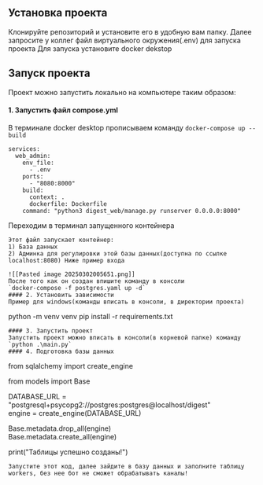 ## Установка проекта
Клонируйте репозиторий и установите его в удобную вам папку. Далее запросите у коллег файл виртуального окружения(.env) для запуска проекта
Для запуска установите docker dekstop
## Запуск проекта
Проект можно запустить локально на компьютере таким образом:
#### 1. Запустить файл compose.yml

В терминале docker desktop прописываем команду `docker-compose up --build`

```
services:
  web_admin:
    env_file:
      - .env
    ports:
      - "8080:8000"
    build:
      context: .
      dockerfile: Dockerfile
    command: "python3 digest_web/manage.py runserver 0.0.0.0:8000"
```

Переходим в терминал запущенного контейнера



  ```
  Этот файл запускает контейнер:
  1) База данных
  2) Админка для регулировки этой базы данных(доступна по ссылке localhost:8080) Ниже пример входа

  ![[Pasted image 20250302005651.png]]
После того как он создан впишите команду в консоли
`docker-compose -f postgres.yaml up -d`
#### 2. Установить зависимости
Пример для windows(команды вписать в консоли, в директории проекта)
```
python -m venv venv
pip install -r requirements.txt
```
#### 3. Запустить проект
Запустить проект можно вписать в консоли(в корневой папке) команду
`python .\main.py`
#### 4. Подготовка базы данных
```
from sqlalchemy import create_engine  
  
from models import Base  
  
  
DATABASE_URL = "postgresql+psycopg2://postgres:postgres@localhost/digest"  
engine = create_engine(DATABASE_URL)  
  
Base.metadata.drop_all(engine)  
Base.metadata.create_all(engine)  
  
print("Таблицы успешно созданы!")
```
Запустите этот код, далее зайдите в базу данных и заполните таблицу workers, без нее бот не сможет обрабатывать каналы!